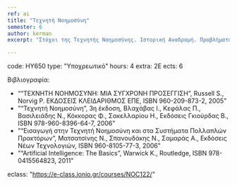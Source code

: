 ```yaml
---
ref: ai
title: "Τεχνητή Νοημοσύνη"
semester: 6
author: kerman
excerpt: "Στόχοι της Τεχνητής Νοημοσύνης. Ιστορική Αναδρομή. Προβλήματα και επίλυση. Τεχνικές Αναζήτησης. Τυφλή και πληροφορημένη αναζήτηση. Αναζήτηση λύσης σε παιχνίδια δύο αντιπάλων. Προτασιακή Λογική. Κατηγορηματική Λογική. Κανόνες Συμπερασμού. Συλλογιστική. Αναπαράσταση Γνώσης. Σημασιολογικά Δίκτυα. Εννοιολογικοί Γράφοι. Μηχανική Μάθηση. Μάθηση με βάση τα παραδείγματα. Οι αλγόριθμοι του πλησιέστερου γείτονα. Δέντρα Αποφάσεων. Στοχαστική Μάθηση. Η πλατφόρμα μηχανικής μάθησης Weka. Έμπειρα Συστήματα. Η Γλώσσα παραγωγής CLIPS. Εφαρμογές Τεχνητής Νοημοσύνης."

---
```


code: ΗΥ650
type: "Υποχρεωτικό"
hours: 4
extra: 2Ε
ects: 6

Βιβλιογραφία: 
  - ““ΤΕΧΝΗΤΗ ΝΟΗΜΟΣΥΝΗ: ΜΙΑ ΣΥΓΧΡΟΝΗ ΠΡΟΣΕΓΓΙΣΗ”, Russell S., Norvig P. ΕΚΔΟΣΕΙΣ ΚΛΕΙΔΑΡΙΘΜΟΣ ΕΠΕ, ISBN 960-209-873-2, 2005"
  - "“Τεχνητή Nοημοσύνη”, 3η έκδοση, Βλαχάβας Ι., Κεφάλας Π., Βασιλειάδης Ν., Κόκκορας Φ., Σακελλαρίου Η., Εκδόσεις Γκιούρδας Β., ISBN 978-960-8396-64-7, 2006"
  - "“Εισαγωγή στην Τεχνητή Νοημοσύνη και στα Συστήματα Πολλαπλών Πρακτόρων”, Ματσατσίνης N., Σπανουδάκης N., Σαμαράς A., Εκδόσεις Νέων Τεχνολογιών, ISBN 960-8105-77-3, 2006"
  - "“Artificial Intelligence: The Basics”, Warwick K., Routledge, ISBN 978-0415564823, 2011"
  
eclass: "https://e-class.ionio.gr/courses/NOC122/"
